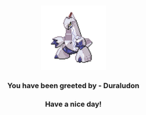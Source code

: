 <p align="center">
    <img src="https://raw.githubusercontent.com/PokeAPI/sprites/master/sprites/pokemon/884.png" width="150" height="150">
</p>
<h3 align="center">You have been greeted by - <b>Duraludon</b></h3>
<h3 align="center">Have a nice day!</h3>
